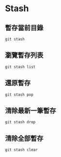 # Stash

## 暫存當前目錄

`git stash`

## 瀏覽暫存列表

`git stash list`

## 還原暫存

`git stash pop`

## 清除最新一筆暫存

`git stash drop`

## 清除全部暫存

`git stash clear`
